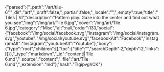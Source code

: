 {"parsed":{"_path":"/art/tile-6","_dir":"art","_draft":false,"_partial":false,"_locale":"","_empty":true,"title":"Tiles | VI","description":"Pattern play. Gaze into the center and find out what you see","img":"/img/art/Tile 6.jpg","cover":"/img/art/Tile 6.jpg","category":"Misc","alt":null,"order":133,"social":{"facebook":"/img/social/facebook.svg","instagram":"/img/social/instagram.svg","youtube":"/img/social/youtube.svg","facebookAlt":"Facebook","instagramAlt":"Instagram","youtubeAlt":"Youtube"},"body":{"type":"root","children":[],"toc":{"title":"","searchDepth":2,"depth":2,"links":[]}},"_type":"markdown","_id":"content:art:Tile 6.md","_source":"content","_file":"art/Tile 6.md","_extension":"md"},"hash":"TlgipvgVCK"}